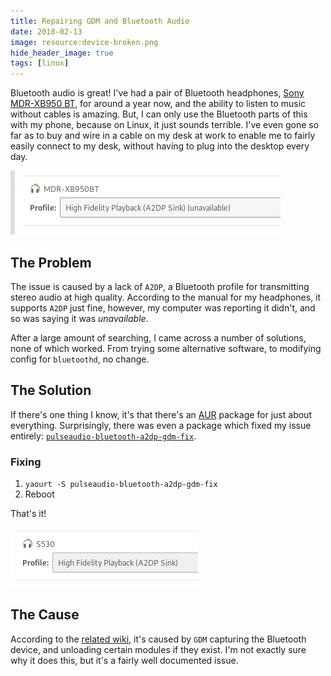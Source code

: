 ```yaml
---
title: Repairing GDM and Bluetooth Audio
date: 2018-02-13
image: resource:device-broken.png
hide_header_image: true
tags: [linux]
---
```


Bluetooth audio is great! I've had a pair of Bluetooth headphones, [Sony MDR-XB950 BT](https://www.sony.com/electronics/headband-headphones/mdr-xb950bt), for around a year now, and the ability to listen to music without cables is amazing. But, I can only use the Bluetooth parts of this with my phone, because on Linux, it just sounds terrible. I've even gone so far as to buy and wire in a cable on my desk at work to enable me to fairly easily connect to my desk, without having to plug into the desktop every day.

![`A2DP` marked as _unavailable_.](device-broken.png)

## The Problem
The issue is caused by a lack of `A2DP`, a Bluetooth profile for transmitting stereo audio at high quality. According to the manual for my headphones, it supports `A2DP` just fine, however, my computer was reporting it didn't, and so was saying it was _unavailable_.

After a large amount of searching, I came across a number of solutions, none of which worked. From trying some alternative software, to modifying config for `bluetoothd`, no change.

## The Solution
If there's one thing I know, it's that there's an [AUR](https://aur.archlinux.org/) package for just about everything. Surprisingly, there was even a package which fixed my issue entirely: [`pulseaudio-bluetooth-a2dp-gdm-fix`](https://aur.archlinux.org/packages/pulseaudio-bluetooth-a2dp-gdm-fix/).

### Fixing
1. `yaourt -S pulseaudio-bluetooth-a2dp-gdm-fix`
2. Reboot

That's it!

![`A2DP` is now enabled! _(Ignore the fact the device name changed)_](device-fixed.png)

## The Cause
According to the [related wiki](https://wiki.archlinux.org/index.php/Talk:Bluetooth_headset#GDMs_pulseaudio_instance_captures_bluetooth_headset), it's caused by `GDM` capturing the Bluetooth device, and unloading certain modules if they exist. I'm not exactly sure why it does this, but it's a fairly well documented issue.
